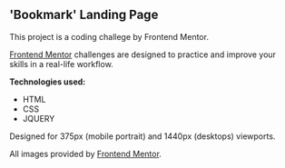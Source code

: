 ## **'Bookmark' Landing Page**

This project is a coding challege by Frontend Mentor.

[Frontend Mentor](https://beta.frontendmentor.io) challenges are designed to practice and improve your skills in a real-life workflow.

**Technologies used:**

* HTML
* CSS
* JQUERY


Designed for 375px (mobile portrait) and 1440px (desktops) viewports.

All images provided by [Frontend Mentor](https://beta.frontendmentor.io).
